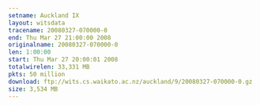 ```yaml
---
setname: Auckland IX
layout: witsdata
tracename: 20080327-070000-0
end: Thu Mar 27 21:00:00 2008
originalname: 20080327-070000-0
len: 1:00:00
start: Thu Mar 27 20:00:01 2008
totalwirelen: 33,331 MB
pkts: 50 million
download: ftp://wits.cs.waikato.ac.nz/auckland/9/20080327-070000-0.gz
size: 3,534 MB
---
```

